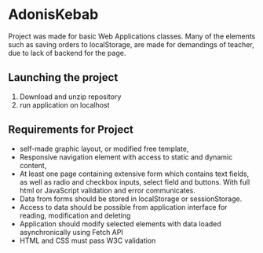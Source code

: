 # AdonisKebab
Project was made for basic Web Applications classes. Many of the elements such as saving orders to localStorage,
are made for demandings of teacher, due to lack of backend for the page.

## Launching the project
1. Download and unzip repository
2. run application on localhost 

## Requirements for Project
- self-made graphic layout, or modified free template,
- Responsive navigation element with access to static and dynamic content,
- At least one page containing extensive form which contains text fields, as well as radio and checkbox inputs, select field and buttons. With full html or JavaScript validation and error communicates. 
- Data from forms should be stored in localStorage or sessionStorage.
- Access to data should be possible from application interface for reading, modification and deleting
- Application should modify selected elements with data loaded asynchronically using Fetch API
- HTML and CSS must pass W3C validation


